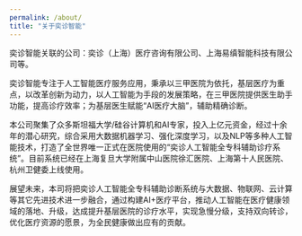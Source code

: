 ```yaml
---
permalink: /about/
title: "关于奕诊智能"
---
```


奕诊智能关联的公司：奕诊（上海）医疗咨询有限公司、上海易缜智能科技有限公司等。

奕诊智能专注于人工智能医疗服务应用，秉承以三甲医院为依托，基层医疗为重点，以改革创新为动力，以人工智能为手段的发展策略，在三甲医院提供医生助手功能，提高诊疗效率；为基层医生赋能“AI医疗大脑”，辅助精确诊断。

本公司聚集了众多斯坦福大学/硅谷计算机和AI专家，投入上亿元资金，经过十余年的潜心研究，综合采用大数据机器学习、强化深度学习，以及NLP等多种人工智能技术，打造了全世界唯一正式在医院使用的“奕诊人工智能全专科辅助诊疗系统”。目前系统已经在上海复旦大学附属中山医院徐汇医院、上海第十人民医院、杭州卫健委上线使用。

展望未来，本司将把奕诊人工智能全专科辅助诊断系统与大数据、物联网、云计算等其它先进技术进一步融合，通过构建AI+医疗平台，推动人工智能在医疗健康领域的落地、升级，达成提升基层医院的诊疗水平，实现急慢分级，支持双向转诊，优化医疗资源的愿景，为全民健康做出应有的贡献。
